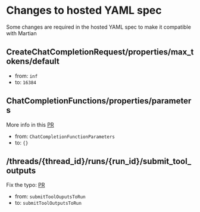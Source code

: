 # Changes to hosted YAML spec

Some changes are required in the hosted YAML spec to make it compatible with Martian

## CreateChatCompletionRequest/properties/max_tokens/default

* from: `inf`
* to: `16384`

## ChatCompletionFunctions/properties/parameters

More info in this   [PR](https://github.com/wkok/openai-clojure/pull/23#issuecomment-1595764611)

* from: `ChatCompletionFunctionParameters`
* to: `{}`

## /threads/{thread_id}/runs/{run_id}/submit_tool_outputs

Fix the typo:  [PR](https://github.com/openai/openai-openapi/pull/114)

* from: `submitToolOuputsToRun`
* to:   `submitToolOutputsToRun`
